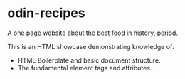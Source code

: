 # odin-recipes
A one page website about the best food in history, period.

This is an HTML showcase demonstrating knowledge of:

- HTML Boilerplate and basic document structure.
- The fundamental element tags and attributes.

